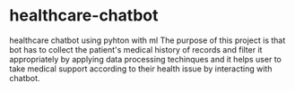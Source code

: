 # healthcare-chatbot
healthcare chatbot using pyhton with ml
The purpose of this project is that bot has to collect the patient's medical history of records and filter it appropriately by applying data processing techinques and it helps user to take medical support according to their health issue by interacting with chatbot.
